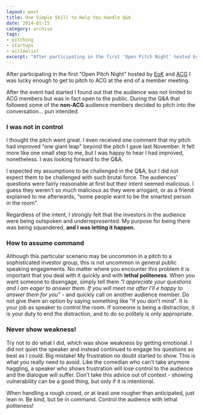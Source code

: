 ```yaml
---
layout: post
title: One Simple Skill to Help You Handle Q&A
date: 2014-01-15
category: archive
tags:
- pitching
- startups
- willowlist
excerpt: "After participating in the first 'Open Pitch Night' hosted by EoK and ACG I was lucky enough to get to pitch to ACG at the end of a member meeting. After the event had started I found out that the audience was not limited to..."
---
```


After participating in the first “Open Pitch Night" hosted by [EoK](http://www.eokhq.com) and [ACG](http://theangelcapitalgroup.com) I was lucky enough to get to pitch to ACG at the end of a member meeting.

After the event had started I found out that the audience was not limited to ACG members but was in fact open to the public. During the Q&A that followed some of the **non-ACG** audience members decided to pitch into the conversation… pun intended.

### I was not in control

I thought the pitch went great. I even received one comment that my pitch had improved “one giant leap" beyond the pitch I gave last November. It felt more like one small step to me, but I was happy to hear I had improved, nonetheless. I was looking forward to the Q&A.

I expected my assumptions to be challenged in the Q&A, but I did not expect them to be challenged with such brutal force. The audiences’ questions were fairly reasonable at first but their intent seemed malicious. I guess they weren’t so much malicious as they were arrogant, or as a friend explained to me afterwards, “some people want to be the smartest person in the room".

Regardless of the intent, I strongly felt that the investors in the audience were being outspoken and underrepresented. My purpose for being there was being squandered, **and I was letting it happen.**

### How to assume command

Although this particular scenario may be uncommon in a pitch to a sophisticated investor group, this is not uncommon in general public speaking engagements. No matter where you encounter this problem it is important that you deal with it quickly and with **lethal politeness**. When you want someone to disengage, simply tell them _"I appreciate your questions and I am eager to answer them. If you will meet me after I'll e happy to answer them for you"_ - and quickly call on another audience member. Do not give them an option by saying something like "if you don't mind". It is your job as speaker to control the room. If someone is being a distraction, it is your duty to end the distraction, and to do so politely is only appropriate.

### Never show weakness!

Try not to do what I did, which was show weakness by getting emotional. I did not quiet the speaker and instead continued to engage his questions as best as I could. Big mistake! My frustration no doubt started to show. This is what you really need to avoid. Like the comedian who can't take anymore haggling, a speaker who shows frustration will lose control to the audience and the dialogue will suffer. Don’t take this advice out of context - showing vulnerability can be a good thing, but only if it is intentional.

When handling a rough crowd, or at least one rougher than anticipated, just lean in. Be kind, but be in command.
Control the audience with lethal politeness!
